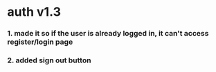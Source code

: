 # auth v1.3

### 1. made it so if the user is already logged in, it can't access register/login page

### 2. added sign out button